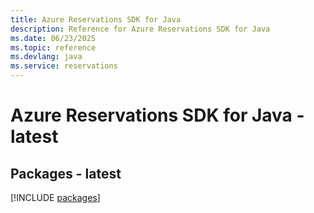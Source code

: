 ```yaml
---
title: Azure Reservations SDK for Java
description: Reference for Azure Reservations SDK for Java
ms.date: 06/23/2025
ms.topic: reference
ms.devlang: java
ms.service: reservations
---
```

# Azure Reservations SDK for Java - latest
## Packages - latest
[!INCLUDE [packages](reservations-index.md)]